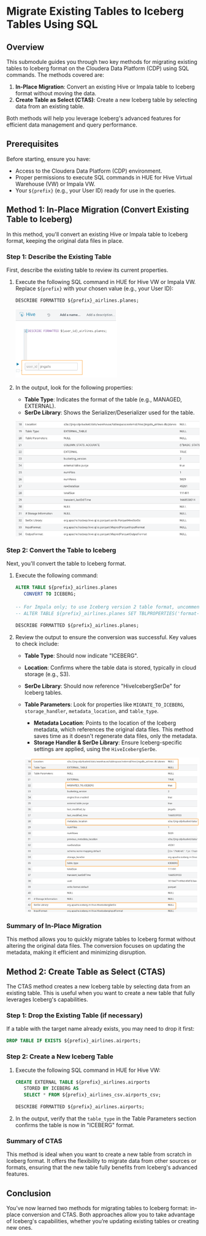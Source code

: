 # Migrate Existing Tables to Iceberg Tables Using SQL

## Overview

This submodule guides you through two key methods for migrating existing tables to Iceberg format on the Cloudera Data Platform (CDP) using SQL commands. The methods covered are:

1. **In-Place Migration**: Convert an existing Hive or Impala table to Iceberg format without moving the data.
2. **Create Table as Select (CTAS)**: Create a new Iceberg table by selecting data from an existing table.

Both methods will help you leverage Iceberg's advanced features for efficient data management and query performance.

## Prerequisites

Before starting, ensure you have:

- Access to the Cloudera Data Platform (CDP) environment.
- Proper permissions to execute SQL commands in HUE for Hive Virtual Warehouse (VW) or Impala VW.
- Your `${prefix}` (e.g., your User ID) ready for use in the queries.

## Method 1: In-Place Migration (Convert Existing Table to Iceberg)

In this method, you'll convert an existing Hive or Impala table to Iceberg format, keeping the original data files in place.

### Step 1: Describe the Existing Table

First, describe the existing table to review its current properties.

1. Execute the following SQL command in HUE for Hive VW or Impala VW. Replace `${prefix}` with your chosen value (e.g., your User ID):

   ``` sql
   DESCRIBE FORMATTED ${prefix}_airlines.planes;
   ```

   ![47.png](../../images/47.png)

2. In the output, look for the following properties:

   - **Table Type**: Indicates the format of the table (e.g., MANAGED, EXTERNAL).
   - **SerDe Library**: Shows the Serializer/Deserializer used for the table.

   ![48.png](../../images/48.png)

### Step 2: Convert the Table to Iceberg

Next, you'll convert the table to Iceberg format.

1. Execute the following command:

   ``` sql
   ALTER TABLE ${prefix}_airlines.planes
      CONVERT TO ICEBERG;

   -- For Impala only; to use Iceberg version 2 table format, uncomment & run the following
   -- ALTER TABLE ${prefix}_airlines.planes SET TBLPROPERTIES('format-version'='2');
   ```

   ``` sql
   DESCRIBE FORMATTED ${prefix}_airlines.planes;
   ```

2. Review the output to ensure the conversion was successful. Key values to check include:

   - **Table Type**: Should now indicate "ICEBERG".
   - **Location**: Confirms where the table data is stored, typically in cloud storage (e.g., S3).
   - **SerDe Library**: Should now reference "HiveIcebergSerDe" for Iceberg tables.
   - **Table Parameters**: Look for properties like `MIGRATE_TO_ICEBERG`, `storage_handler`, `metadata_location`, and `table_type`.

     - **Metadata Location**: Points to the location of the Iceberg metadata, which references the original data files. This method saves time as it doesn't regenerate data files, only the metadata.
     - **Storage Handler & SerDe Library**: Ensure Iceberg-specific settings are applied, using the `HiveIcebergSerDe`.

      ![49.png](../../images/49.png)

### Summary of In-Place Migration

This method allows you to quickly migrate tables to Iceberg format without altering the original data files. The conversion focuses on updating the metadata, making it efficient and minimizing disruption.

## Method 2: Create Table as Select (CTAS)

The CTAS method creates a new Iceberg table by selecting data from an existing table. This is useful when you want to create a new table that fully leverages Iceberg's capabilities.

### Step 1: Drop the Existing Table (if necessary)

If a table with the target name already exists, you may need to drop it first:

   ``` sql
   DROP TABLE IF EXISTS ${prefix}_airlines.airports;
   ```

### Step 2: Create a New Iceberg Table

1. Execute the following SQL command in HUE for Hive VW:

   ``` sql
   CREATE EXTERNAL TABLE ${prefix}_airlines.airports
      STORED BY ICEBERG AS
      SELECT * FROM ${prefix}_airlines_csv.airports_csv;
   ```

   ``` sql
   DESCRIBE FORMATTED ${prefix}_airlines.airports;
   ```

2. In the output, verify that the `table_type` in the Table Parameters section confirms the table is now in "ICEBERG" format.

### Summary of CTAS

This method is ideal when you want to create a new table from scratch in Iceberg format. It offers the flexibility to migrate data from other sources or formats, ensuring that the new table fully benefits from Iceberg's advanced features.

## Conclusion

You’ve now learned two methods for migrating tables to Iceberg format: in-place conversion and CTAS. Both approaches allow you to take advantage of Iceberg's capabilities, whether you’re updating existing tables or creating new ones.
